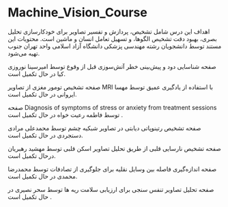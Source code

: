# Machine_Vision_Course
اهداف این درس شامل تشخیص، پردازش و تفسیر تصاویر برای خودکارسازی تحلیل بصری، بهبود دقت تشخیص الگوها، و تسهیل تعامل انسان و ماشین است. محتویات این مستند توسط دانشجویان رشته مهندسی پزشکی دانشگاه آزاد اسلامی واحد تهران جنوب تهیه می‌شود.

صفحه شناسایی دود و پیش‌بینی خطر آتش‌سوزی قبل از وقوع توسط امیرسینا نوروزی کیا در حال تکمیل است.

صفحه تشخیص تومور مغزی از تصاویر MRI با استفاده از یادگیری عمیق توسط مهسا ایروانی در حال تکمیل است.


صفحه Diagnosis of symptoms of stress or anxiety from treatment sessions توسط فاطمه رعیت خواه در حال تکمیل است .

صفحه  تشخیص رتینوپاتی دیابتی در تصاویر شبکیه چشم توسط محمدعلی مرادی دستجردی در حال تکمیل است.

صفحه تشخیص نارسایی قلبی از طریق تحلیل تصاویر اسکن قلبی توسط مهشید رهبریان درحال تکمیل است.

صفحه اندازه‌گیری فاصله بین وسایل نقلیه برای جلوگیری از تصادفات توسط محمدرضا محمدی در حال تکمیل است.

صفحه تحلیل تصاویر تنفس سنجی برای ارزیابی سلامت ریه ها توسط  سحر نصیری در حال تکمیل است .
